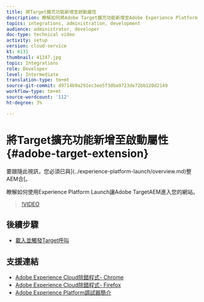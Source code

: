 ```yaml
---
title: 將Target擴充功能新增至啟動屬性
description: 瞭解如何將Adobe Target擴充功能新增至Adobe Experience Platform Launch財產。
topics: integrations, administration, development
audience: administrator, developer
doc-type: technical video
activity: setup
version: cloud-service
kt: 6131
thumbnail: 41247.jpg
topic: Integrations
role: Developer
level: Intermediate
translation-type: tm+mt
source-git-commit: d9714b9a291ec3ee5f3dba9723de72bb120d2149
workflow-type: tm+mt
source-wordcount: '112'
ht-degree: 3%

---
```



# 將Target擴充功能新增至啟動屬性{#adobe-target-extension}

要跟隨此視訊，您必須已與](../experience-platform-launch/overview.md)整AEM合[。

瞭解如何使用Experience Platform Launch讓Adobe TargetAEM進入您的網站。

>[!VIDEO](https://video.tv.adobe.com/v/41247?quality=12&learn=on)

## 後續步驟

+ [載入並觸發Target呼叫](./load-and-fire-target.md)

## 支援連結

+ [Adobe Experience Cloud除錯程式- Chrome](https://chrome.google.com/webstore/detail/adobe-experience-cloud-de/ocdmogmohccmeicdhlhhgepeaijenapj)
+ [Adobe Experience Cloud除錯程式- Firefox](https://addons.mozilla.org/en-US/firefox/addon/adobe-experience-platform-dbg/)
+ [Adobe Experience Platform調試器簡介](https://docs.adobe.com/content/help/en/platform-learn/tutorials/data-ingestion/web-sdk/introduction-to-the-experience-platform-debugger.html)